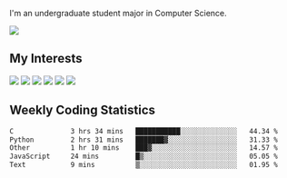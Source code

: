 I'm an undergraduate student major in Computer Science.

![](https://github-readme-stats.vercel.app/api?username=littzhch&theme=radical)

## My Interests

![](https://img.shields.io/badge/Python-3776AB?style=flat&labelColor=FFD43B&logoColor=3776AB&logo=python)
![](https://img.shields.io/badge/C-00599C?style=flat&labelColor=01427d&logoColor=6295cb&logo=c)
![](https://img.shields.io/badge/Rust-ffffff?style=flat&labelColor=ffffff&logoColor=000000&logo=rust)
![](https://img.shields.io/badge/LaTeX-008080?style=flat&labelColor=eeece5&logoColor=008080&logo=latex)
![](https://img.shields.io/badge/OpenGL-5487b2?style=flat&labelColor=ffffff&logoColor=5487b2&logo=opengl)
![](https://img.shields.io/badge/archlinux-1793d1?style=flat&labelColor=333333&logoColor=1793d1&logo=archlinux)

## Weekly Coding Statistics
<!--START_SECTION:waka-->

```txt
C              3 hrs 34 mins   ███████████░░░░░░░░░░░░░░   44.34 %
Python         2 hrs 31 mins   ███████▓░░░░░░░░░░░░░░░░░   31.33 %
Other          1 hr 10 mins    ███▓░░░░░░░░░░░░░░░░░░░░░   14.57 %
JavaScript     24 mins         █▒░░░░░░░░░░░░░░░░░░░░░░░   05.05 %
Text           9 mins          ▒░░░░░░░░░░░░░░░░░░░░░░░░   01.95 %
```

<!--END_SECTION:waka-->
